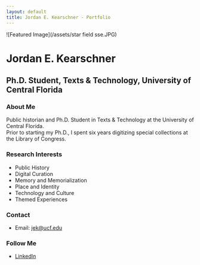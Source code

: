 ```yaml
---
layout: default
title: Jordan E. Kearschner - Portfolio
---
```


![Featured Image](/assets/star field sse.JPG)

# Jordan E. Kearschner
## Ph.D. Student, Texts & Technology, University of Central Florida

### About Me
Public historian and Ph.D. Student in Texts & Technology at the University of Central Florida. 
<br>Prior to starting my Ph.D., I spent six years digitizing special collections at the Library of Congress. 

### Research Interests
- Public History
- Digital Curation
- Memory and Memorialization
- Place and Identity
- Technology and Culture
- Themed Experiences


### Contact

- Email: jek@ucf.edu

### Follow Me

- [LinkedIn](https://linkedin.com/in/jordankearschner)

 